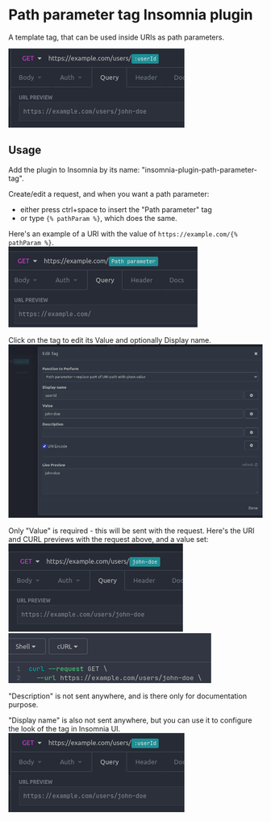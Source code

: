 # Path parameter tag Insomnia plugin

A template tag, that can be used inside URIs as path parameters.  

![uri preview with display name](./screenshots/uri-preview-with-display-name.png)

## Usage

Add the plugin to Insomnia by its name: "insomnia-plugin-path-parameter-tag".  

Create/edit a request, and when you want a path parameter:
* either press ctrl+space to insert the "Path parameter" tag
* or type `{% pathParam %}`, which does the same.

Here's an example of a URI with the value of `https://example.com/{% pathParam %}`.  
![empty tag](./screenshots/empty.png)

Click on the tag to edit its Value and optionally Display name.  
![edit dialog](./screenshots/edit-dialog.png)

Only "Value" is required - this will be sent with the request.
Here's the URI and CURL previews with the request above, and a value set:  
![uri preview](./screenshots/uri-preview-with-value.png)
![curl preview](./screenshots/curl-preview.png)

"Description" is not sent anywhere, and is there only for documentation purpose.  

"Display name" is also not sent anywhere, but you can use it to configure the look of the tag in Insomnia UI.  
![uri preview with display name](./screenshots/uri-preview-with-display-name.png)
